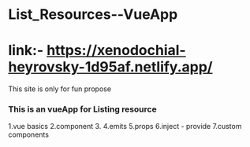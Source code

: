 # List_Resources--VueApp
 # link:-  https://xenodochial-heyrovsky-1d95af.netlify.app/

 This site is only for fun propose 
 
### This is an vueApp for Listing resource
 
 
 
 1.vue basics
 2.component
 3.<keep-alive>
 4.emits
 5.props
 6.inject - provide 
 7.custom components
 
